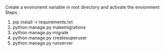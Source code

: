 Create a environemt variable in root directory and activate the envionment
Steps :
1. pip install -r requirements.txt 
2. python manage.py makemigrations
3. python manage.py migrate
4. python manage.py createsuperuser
5. python manage.py runserver
